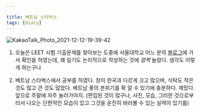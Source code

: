 ```yaml
---

title: 베트남 스타벅스
tags: [diary]
---
```


![KakaoTalk_Photo_2021-12-12-19-39-42](https://user-images.githubusercontent.com/50545088/145709197-60a225a2-9b65-49fe-8ec2-0f103d5e1cf7.jpeg)

1. 오늘은 LEET 시험 기출문제를 찾아보는 도중에 서울대학교 어느 분의 [블로그](https://suomessa.tistory.com/115?category=470882)에 가서 확인을 하였는데, 꽤 일기도 논리적으로 작성하는 것에 $깜짝$ 놀랐다. 생각도 이렇게 하는구나

2. 베트남 스타벅스에서 공부를 하였다. 창이 한국과 다르게 크고 많으며, 식탁도 작은 것도 많고 큰 것도 많았다. 베트남 풍의 본위기를 확 알 수 있기에 충분하다. 재밌다. 앞으로 주말에 자주 놀러가야지. (편집된 것이 많구나, 사진, 모습, 그러한 것으로부터서 나오는 단편적인 모습이 있고 그것을 온전히 바라볼 수 있는 실력이 있기를)